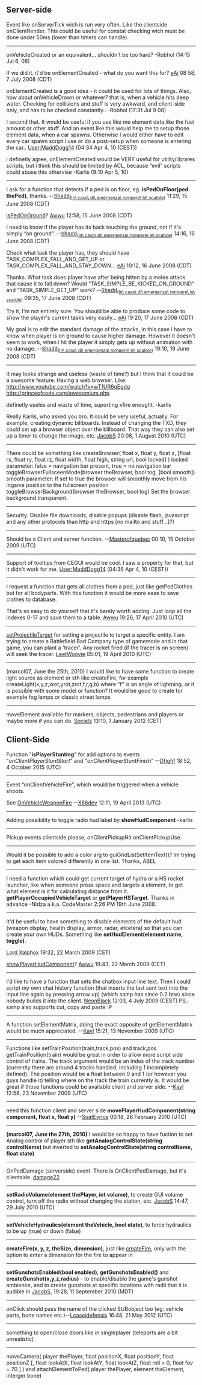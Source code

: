 Server-side
-----------

Event like onServerTick wich is run very often. Like the clientside onClientRender. This could be useful for constat checking wich must be done under 50ms (lower than timers can handle).

------------------------------------------------------------------------

onVehicleCreated or an equivalent... shouldn't be too hard? -Robhol (14:15 Jul 6, 08)

  
If we did it, it'd be onElementCreated - what do you want this for? [eAi](/docs/User:EAi.md "wikilink") 08:58, 7 July 2008 (CDT)

  
onElementCreated is a good idea - it could be used for lots of things. Also, how about onVehicleDrown or whatever? that is, when a vehicle hits deep water. Checking for collisions and stuff is very awkward, and client-side only, and has to be checked constantly.. -Robhol (17:31 Jul 9 08)

  
I second that. It would be useful if you use like me element data like the fuel amount or other stuff. And an event like this would help me to setup those element data, when a car spawns. Otherwise I would either have to edit every car spawn script I use or do a post-setup when someone is entering the car.. [User:MaddDogg14](/docs/User:MaddDogg14.md "wikilink") (04:34 Apr 4, 10 (CEST))

  
i definetly agree, onElementCreated would be VERY useful for utility/librares scripts, but i think this should be limited by ACL, because “evil” scripts could abuse this othervise -Karlis (9:10 Apr 5, 10)

------------------------------------------------------------------------

I ask for a function that detects if a ped is on floor, eg. **isPedOnFloor(ped thePed)**, thanks. --<span style="font-family:Courier New, Courier, monospace">[Shadd](/docs/User:Shadd.md "wikilink")</span><sub>([In\\ caso\\ di\\ emergenza\\ rompere\\ le\\ scatole](/User_talk:Shadd.md "wikilink"))</sub> 11:29, 15 June 2008 (CDT)

  
[isPedOnGround](/docs/isPedOnGround.md "wikilink")? [Awwu](/User:Awwu.md "wikilink") 12:58, 15 June 2008 (CDT)

  
I need to know if the player has its back touching the ground, not if it's simply “on ground”. --<span style="font-family:Courier New, Courier, monospace">[Shadd](/docs/User:Shadd.md "wikilink")</span><sub>([In\\ caso\\ di\\ emergenza\\ rompere\\ le\\ scatole](/User_talk:Shadd.md "wikilink"))</sub> 14:16, 16 June 2008 (CDT)

  
Check what task the player has, they should have TASK\_COMPLEX\_FALL\_AND\_GET\_UP or TASK\_COMPLEX\_FALL\_AND\_STAY\_DOWN... [eAi](/docs/User:EAi.md "wikilink") 19:12, 16 June 2008 (CDT)

  
Thanks. What task does player have after being hitten by a melee attack that cause it to fall down? Would “TASK\_SIMPLE\_BE\_KICKED\_ON\_GROUND” and “TASK\_SIMPLE\_GET\_UP” work? --<span style="font-family:Courier New, Courier, monospace">[Shadd](/docs/User:Shadd.md "wikilink")</span><sub>([In\\ caso\\ di\\ emergenza\\ rompere\\ le\\ scatole](/User_talk:Shadd.md "wikilink"))</sub> 09:35, 17 June 2008 (CDT)

  
Try it, I'm not entirely sure. You should be able to produce some code to show the player's current tasks very easily... [eAi](/docs/User:EAi.md "wikilink") 19:20, 17 June 2008 (CDT)

  
My goal is to edit the standard damage of the attacks, in this case i have to know when player is on ground to cause higher damage. However it doesn't seem to work, when i hit the player it simply gets up without animation with no damage. --<span style="font-family:Courier New, Courier, monospace">[Shadd](/docs/User:Shadd.md "wikilink")</span><sub>([In\\ caso\\ di\\ emergenza\\ rompere\\ le\\ scatole](/User_talk:Shadd.md "wikilink"))</sub> 19:10, 19 June 2008 (CDT)

------------------------------------------------------------------------

It may looks strange and useless (waste of time?) but I think that it could be a awesome feature. Having a web browser. Like: <http://www.youtube.com/watch?v=wT1UR6qEgdg> <http://princeofcode.com/awesomium.php>

  
definetly useles and waste of time, suporting xfire enought. -karlis

  
Really Karlis, who asked you bro. It could be very useful, actually. For example, creating dynamic billboards. Instead of changing the TXD, they could set up a browser object over the billboard. That way they can also set up a timer to change the image, etc. [JacobS](/docs/User:JacobS.md "wikilink") 20:08, 1 August 2010 (UTC)

------------------------------------------------------------------------

There could be something like createBrowser( float x, float y, float z, \[float rx, float ry, float rz, float width, float high, string url, bool locked\] ) locked parameter: false = navigation bar present, true = no navigation bar toggleBrowserFullsceenMode(browser theBrowser, bool tog, \[bool smooth\]) smooth parameter: If set to true the browser will smoothly move from his ingame position to the fullscreen position toggleBrowserBackground(browser theBrowser, bool tog) Set the browser background transparent.

------------------------------------------------------------------------

Security: Disable file downloads, disable popups (disable flash, javascript and any other protocols than http and https \[no mailto and stuff...\]?)

------------------------------------------------------------------------

Should be a Client and server function. --[Masterofquebec](/docs/User:Masterofquebec.md "wikilink") 00:10, 15 October 2009 (UTC)

------------------------------------------------------------------------

Support of tooltips from CEGUI would be cool. I saw a property for that, but it didn't work for me. [User:MaddDogg14](/docs/User:MaddDogg14.md "wikilink") (04:36 Apr 4, 10 (CEST))

------------------------------------------------------------------------

I request a function that gets all clothes from a ped, just like getPedClothes but for all bodyparts. With this function it would be more ease to save clothes to database.

  
That's so easy to do yourself that it's barely worth adding. Just loop all the indexes 0-17 and save them to a table. [Awwu](/docs/User:Awwu.md "wikilink") 19:26, 17 April 2010 (UTC)

------------------------------------------------------------------------

[setProjectileTarget](/docs/setProjectileTarget.md "wikilink") for setting a projectile to target a specific entity. I am trying to create a Battlefield Bad Company type of gamemode and in that game, you can plant a 'tracer'. Any rocket fired (if the tracer is on screen) will seek the tracer. [LeetWoovie](/User:LeetWoovie.md "wikilink") 05:01, 19 April 2010 (UTC)

------------------------------------------------------------------------

(marcol07, June the 25th, 2010) I would like to have some function to create light source as element or sth like createFire, for example createLight(x,y,z,xrot,yrot,zrot,f,r,g,b) where “f” is an angle of lightning. or it is possible with some model or function? It would be good to create for example fog lamps or classic street lamps

------------------------------------------------------------------------

moveElement available for markers, objects, pedestrians and players or maybe more if you can do. [Socialz](/docs/User:Socialz.md "wikilink") 13:10, 1 January 2012 (CET)

Client-Side
-----------

Function "**isPlayerStunting**" for add options to events "*onClientPlayerStuntStart*" and "*onClientPlayerStuntFinish*" --[Dfigfjf](/docs/User:Dfigfjf.md "wikilink") 18:52, 4 October 2015 (UTC)

------------------------------------------------------------------------

Event “onClientVehicleFire”, which would be triggered when a vehicle shoots.

  
See [OnVehicleWeaponFire](/docs/OnVehicleWeaponFire.md "wikilink") --[X86dev](/User:X86dev.md "wikilink") 12:11, 19 April 2013 (UTC)

------------------------------------------------------------------------

Adding possibility to toggle radio hud label by **showHudComponent** -karlis

------------------------------------------------------------------------

Pickup events clientside please, onClientPickupHit onClientPickupUse.

------------------------------------------------------------------------

Would it be possible to add a color arg to guiGridListSetItemText()? Im trying to get each item colored differently in one list. Thanks, ABEL

------------------------------------------------------------------------

I need a function which could get current target of hydra or a HS rocket launcher, like when someone press space and targets a element, to get what element is it for calculating distance from it. **getPlayerOccupiedVehicleTarget** or **getPlayerHSTarget**. Thanks in advance -Nidza a.k.a. CodeMaster 2:26 PM 19th June 2008.

------------------------------------------------------------------------

It'd be useful to have something to disable elements of the default hud (weapon display, health display, armor, radar, etcetera) so that you can create your own HUDs. Something like **setHudElement(element name, toggle)**.

[Lord Xalphox](/docs/User:Lord_Xalphox.md "wikilink") 19:32, 22 March 2009 (CET)

  
[showPlayerHudComponent](/docs/showPlayerHudComponent.md "wikilink")? [Awwu](/User:Awwu.md "wikilink") 19:43, 22 March 2009 (CET)

------------------------------------------------------------------------

I'd like to have a function that sets the chatbox input line text. Then I could script my own chat history function (that inserts the last sent text into the input line again by pressing arrow up) (which samp has since 0.2 btw) since nobody builds it into the client. [NeonBlack](/docs/User:NeonBlack.md "wikilink") 12:03, 4 July 2009 (CEST) PS.: samp also supports cut, copy and paste :P

------------------------------------------------------------------------

A function setElementMatrix, doing the exact opposite of getElementMatrix would be much appreciated. --[Kayl](/docs/User:Kayl.md "wikilink") 15:21, 13 November 2009 (UTC)

------------------------------------------------------------------------

Functions like setTrainPosition(train,track,pos) and track,pos getTrainPosition(train) would be great in order to allow more script side control of trains. The track argument would be an index of the track number (currently there are around 4 tracks handled, including 1 incompletely defined). The position would be a float between 0 and 1 (or however you guys handle it) telling where on the track the train currently is. It would be great if those functions could be available client and server side. --[Kayl](/docs/User:Kayl.md "wikilink") 12:58, 23 November 2009 (UTC)

------------------------------------------------------------------------

need this function client and server side **movePlayerHudComponent(string component, float x, float y)** --[SuatEyrice](/docs/User:SuatEyrice.md "wikilink") 00:18, 26 February 2010 (UTC)

------------------------------------------------------------------------

**(marcol07, June the 27th, 2010)** I would be so happy to have fuction to set Analog control of player sth like **getAnalogControlState(string controlName)** but inverted to **setAnalogControlState(string controlName, float state)**

------------------------------------------------------------------------

OnPedDamage (serverside) event. There is OnClientPedDamage, but it's clientside. [damage22](/docs/User:damage22.md "wikilink")

------------------------------------------------------------------------

**setRadioVolume(element thePlayer, int volume)**, to create GUI volume control, turn off the radio without changing the station, etc. [JacobS](/docs/User:JacobS.md "wikilink") 14:47, 29 July 2010 (UTC)

------------------------------------------------------------------------

**setVehicleHydraulics(element theVehicle, bool state)**, to force hydraulics to be up (true) or down (false)

------------------------------------------------------------------------

**createFire(x, y, z, theSize, dimension)**, just like [createFire](/docs/createFire.md "wikilink"), only with the option to enter a dimension for the fire to appear in

------------------------------------------------------------------------

**setGunshotsEnabled(bool enabled)**, **getGunshotsEnabled()** and **createGunshot(x,y,z,radius)** - to enable/disable the game's gunshot ambience, and to create gunshots at specific locations with radii that it is audible in [JacobS.](/docs/User:JacobS..md "wikilink") 19:28, 11 September 2010 (MDT)

------------------------------------------------------------------------

onClick should pass the name of the clicked SUBobject too (eg: vehicle parts, bone names etc.)--[Lcaseidefensis](/docs/User:Lcaseidefensis.md "wikilink") 16:48, 21 May 2012 (UTC)

------------------------------------------------------------------------

something to open/close doors like in singleplayer (teleports are a bit unrealistic)

------------------------------------------------------------------------

moveCamera( player thePlayer, float positionX, float positionY, float positionZ \[, float lookAtX, float lookAtY, float lookAtZ, float roll = 0, float fov = 70 \] ) and attachElementToPed( player thePlayer, element theElement, interger bone)
